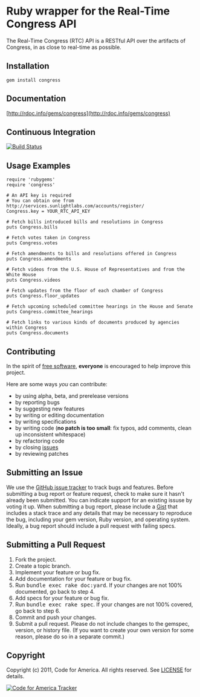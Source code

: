 # Ruby wrapper for the Real-Time Congress API

The Real-Time Congress (RTC) API is a RESTful API over the artifacts of
Congress, in as close to real-time as possible.

Installation
------------
    gem install congress

Documentation
-------------
[http://rdoc.info/gems/congress](http://rdoc.info/gems/congress)

Continuous Integration
----------------------
[![Build Status](http://travis-ci.org/codeforamerica/congress.png)](http://travis-ci.org/codeforamerica/congress)

Usage Examples
--------------
    require 'rubygems'
    require 'congress'

    # An API key is required
    # You can obtain one from http://services.sunlightlabs.com/accounts/register/
    Congress.key = YOUR_RTC_API_KEY

    # Fetch bills introduced bills and resolutions in Congress
    puts Congress.bills

    # Fetch votes taken in Congress
    puts Congress.votes

    # Fetch amendments to bills and resolutions offered in Congress
    puts Congress.amendments

    # Fetch videos from the U.S. House of Representatives and from the White House
    puts Congress.videos

    # Fetch updates from the floor of each chamber of Congress
    puts Congress.floor_updates

    # Fetch upcoming scheduled committee hearings in the House and Senate
    puts Congress.committee_hearings

    # Fetch links to various kinds of documents produced by agencies within Congress
    puts Congress.documents

Contributing
------------
In the spirit of [free
software](http://www.fsf.org/licensing/essays/free-sw.html), **everyone** is
encouraged to help improve this project.

Here are some ways *you* can contribute:

* by using alpha, beta, and prerelease versions
* by reporting bugs
* by suggesting new features
* by writing or editing documentation
* by writing specifications
* by writing code (**no patch is too small**: fix typos, add comments, clean up
  inconsistent whitespace)
* by refactoring code
* by closing [issues](https://github.com/codeforamerica/congress/issues)
* by reviewing patches

Submitting an Issue
-------------------
We use the [GitHub issue tracker](https://github.com/codeforamerica/congress/issues) to
track bugs and features. Before submitting a bug report or feature request,
check to make sure it hasn't already been submitted. You can indicate support
for an existing issuse by voting it up. When submitting a bug report, please
include a [Gist](https://gist.github.com/) that includes a stack trace and any
details that may be necessary to reproduce the bug, including your gem version,
Ruby version, and operating system. Ideally, a bug report should include a pull
request with failing specs.

Submitting a Pull Request
-------------------------
1. Fork the project.
2. Create a topic branch.
3. Implement your feature or bug fix.
4. Add documentation for your feature or bug fix.
5. Run <tt>bundle exec rake doc:yard</tt>. If your changes are not 100%
   documented, go back to step 4.
6. Add specs for your feature or bug fix.
7. Run <tt>bundle exec rake spec</tt>. If your changes are not 100% covered, go
   back to step 6.
8. Commit and push your changes.
9. Submit a pull request. Please do not include changes to the gemspec,
   version, or history file. (If you want to create your own version for some
   reason, please do so in a separate commit.)

Copyright
---------
Copyright (c) 2011, Code for America. All rights reserved.
See [LICENSE](https://github.com/codeforamerica/congress/blob/master/LICENSE.md) for details.

[![Code for America Tracker](http://stats.codeforamerica.org/codeforamerica/congress.png)](http://stats.codeforamerica.org/projects/congress)